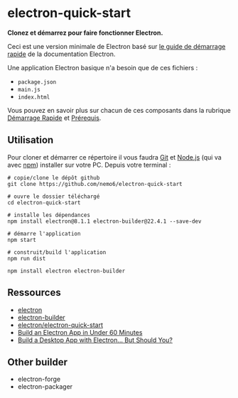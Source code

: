 # electron-quick-start

**Clonez et démarrez pour faire fonctionner Electron.**

Ceci est une version minimale de Electron basé sur [le guide de démarrage rapide](https://www.electronjs.org/fr/docs/latest/tutorial/quick-start) de la documentation Electron.

Une application Electron basique n'a besoin que de ces fichiers :

- `package.json`
- `main.js`
- `index.html`

Vous pouvez en savoir plus sur chacun de ces composants dans la rubrique [Démarrage Rapide](https://www.electronjs.org/fr/docs/latest/tutorial/quick-start) et [Prérequis](https://www.electronjs.org/fr/docs/latest/tutorial/tutorial-prerequisites).

## Utilisation

Pour cloner et démarrer ce répertoire il vous faudra [Git](https://git-scm.com) et [Node.js](https://nodejs.org/en/download/) (qui va avec [npm](http://npmjs.com)) installer sur votre PC. Depuis votre terminal :

```
# copie/clone le dépôt github
git clone https://github.com/nemo6/electron-quick-start

# ouvre le dossier téléchargé
cd electron-quick-start

# installe les dépendances
npm install electron@8.1.1 electron-builder@22.4.1 --save-dev

# démarre l'application
npm start

# construit/build l'application
npm run dist
```

```
npm install electron electron-builder
```

## Ressources

- [electron](https://www.npmjs.com/package/electron)
- [electron-builder](https://www.npmjs.com/package/electron-builder)
- [electron/electron-quick-start](https://github.com/electron/electron-quick-start)
- [Build an Electron App in Under 60 Minutes](https://www.youtube.com/watch?v=kN1Czs0m1SU)
- [Build a Desktop App with Electron... But Should You?](https://www.youtube.com/watch?v=3yqDxhR2XxE)

## Other builder

- electron-forge
- electron-packager
